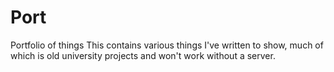 # Port
Portfolio of things
This contains various things I've written to show, much of which is old university projects and won't work without a server.
